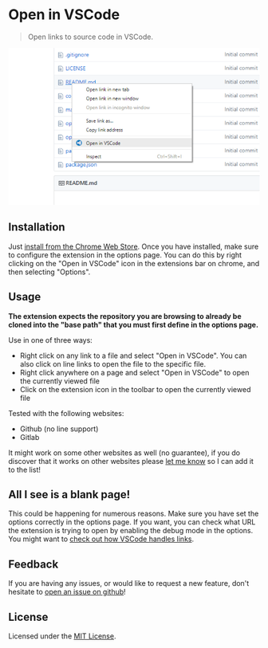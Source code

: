 # Open in VSCode

> Open links to source code in VSCode.

![Screenshot](screenshot.png)

## Installation

Just [install from the Chrome Web Store](https://chrome.google.com/webstore/detail/open-in-vscode/pfakkjlkpobjeghlgipljkjmbgcanpji). Once you have installed, make sure to configure the extension in the options page.
You can do this by right clicking on the "Open in VSCode" icon in the extensions bar on chrome, and then selecting "Options".

## Usage

__The extension expects the repository you are browsing to already be cloned into the "base path" that you must first define in the options page.__

Use in one of three ways:

- Right click on any link to a file and select "Open in VSCode". You can also click on line links to open the file to the specific file.
- Right click anywhere on a page and select "Open in VSCode" to open the currently viewed file
- Click on the extension icon in the toolbar to open the currently viewed file

Tested with the following websites:

- Github (no line support)
- Gitlab

It might work on some other websites as well (no guarantee), if you do discover that it works on other websites please [let me know](https://github.com/aberonni/open-in-vscode/issues/new) so I can add it to the list!

## All I see is a blank page!

This could be happening for numerous reasons. Make sure you have set the options correctly in the options page.
If you want, you can check what URL the extension is trying to open by enabling the debug mode in the options.
You might want to [check out how VSCode handles links](https://code.visualstudio.com/docs/editor/command-line#_opening-vs-code-with-urls).

## Feedback

If you are having any issues, or would like to request a new feature, don't hesitate to [open an issue on github](https://github.com/aberonni/open-in-vscode/issues)!

## License

Licensed under the [MIT License](https://github.com/aberonni/open-in-vscode/blob/master/LICENSE).
